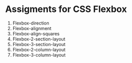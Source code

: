 # Assigments for CSS Flexbox

1. Flexbox-direction
2. Flexbox-alignment
3. Flexbox-align-squares
4. Flexbox-2-section-layout
5. Flexbox-3-section-layout
6. Flexbox-2-column-layout
7. Flexbox-3-column-layout